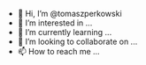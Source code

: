 - 👋 Hi, I’m @tomaszperkowski
- 👀 I’m interested in ...
- 🌱 I’m currently learning ...
- 💞️ I’m looking to collaborate on ...
- 📫 How to reach me ...

<!---
tomaszperkowski/tomaszperkowski is a ✨ special ✨ repository because its `README.md` (this file) appears on your GitHub profile.
You can click the Preview link to take a look at your changes.
--->
